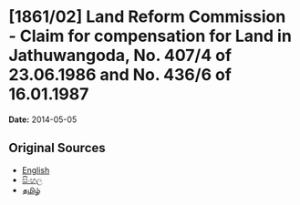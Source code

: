 # [1861/02] Land Reform Commission - Claim for compensation for Land in Jathuwangoda, No. 407/4 of 23.06.1986 and No. 436/6 of 16.01.1987

**Date:** 2014-05-05

## Original Sources

- [English](https://documents.gov.lk/view/extra-gazettes/2014/5/1861-02_E.pdf)
- [සිංහල](https://documents.gov.lk/view/extra-gazettes/2014/5/1861-02_S.pdf)
- [தமிழ்](https://documents.gov.lk/view/extra-gazettes/2014/5/1861-02_T.pdf)
